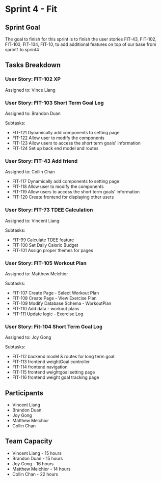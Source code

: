 # Sprint 4 - Fit

## Sprint Goal

The goal to finish for this sprint is to finish the user stories FIT-43, FIT-102, FIT-103, FIT-104, FIT-10, to add additional features on top of our base from sprint1 to sprint4

## Tasks Breakdown

### User Story: FIT-102 XP

Assigned to: Vince Liang

### User Story: FIT-103 Short Term Goal Log

Assigned to: Brandon Duan

Subtasks:

- FIT-121 Dynamically add components to setting page
- FIT-122 Allow user to modify the components
- FIT-123 Allow users to access the short term goals' information
- FIT-124 Set up back end model and routes

### User Story: FIT-43 Add friend

Assigned to: Collin Chan

- FIT-117 Dynamically add components to setting page
- FIT-118 Allow user to modify the components
- FIT-119 Allow users to access the short term goals' information
- FIT-120 Create frontend for displaying other users

### User Story: FIT-73 TDEE Calculation

Assigned to: Vincent Liang

Subtasks:

- FIT-99 Calculate TDEE feature
- FIT-100 Set Daily Caloric Budget
- FIT-101	Assign proper themes for pages

### User Story: FIT-105 Workout Plan

Assigned to: Matthew Melchior

Subtasks:

- FIT-107 Create Page - Select Workout Plan
- FIT-108 Create Page - View Exercise Plan
- FIT-109 Modify Database Schema - WorkoutPlan
- FIT-110 Add data - workout plans
- FIT-111 Update logic - Exercise Log


### User Story: Fit-104 Short Term Goal Log

Assigned to: Joy Gong

Subtasks:

- FIT-112 backend model & routes for long term goal
- FIT-113 frontend weightGoal controller
- FIT-114 frontend navigation
- FIT-115 frontend weightgoal setting page
- FIT-116 frontend weight goal tracking page

## Participants

- Vincent Liang
- Brandon Duan
- Joy Gong
- Matthew Melchior
- Collin Chan

## Team Capacity

- Vincent Liang - 15 hours
- Brandon Duan - 15 hours
- Joy Gong - 16 hours
- Matthew Melchior - 14 hours
- Collin Chan - 22 hours

